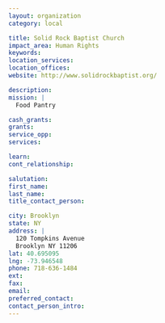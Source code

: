 ```yaml
---
layout: organization
category: local

title: Solid Rock Baptist Church
impact_area: Human Rights
keywords: 
location_services: 
location_offices: 
website: http://www.solidrockbaptist.org/

description: 
mission: |
  Food Pantry

cash_grants: 
grants: 
service_opp: 
services: 

learn: 
cont_relationship: 

salutation: 
first_name: 
last_name: 
title_contact_person: 

city: Brooklyn
state: NY
address: |
  120 Tompkins Avenue     
  Brooklyn NY 11206
lat: 40.695095
lng: -73.946548
phone: 718-636-1484
ext: 
fax: 
email: 
preferred_contact: 
contact_person_intro: 
---
```

